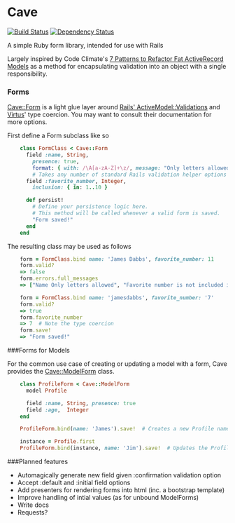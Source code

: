 Cave 
=====

[![Build Status](https://travis-ci.org/jamesdabbs/cave.png)](https://travis-ci.org/jamesdabbs/cave)
[![Dependency Status](https://gemnasium.com/jamesdabbs/cave.png)](https://gemnasium.com/jamesdabbs/cave)

A simple Ruby form library, intended for use with Rails

Largely inspired by Code Climate's [7 Patterns to Refactor Fat ActiveRecord Models](http://blog.codeclimate.com/blog/2012/10/17/7-ways-to-decompose-fat-activerecord-models/) as a method for encapsulating validation into an object with a single responsibility.

### Forms

[Cave::Form](https://github.com/jamesdabbs/cave/blob/master/lib/cave/form.rb) is a light glue layer around 
[Rails' ActiveModel::Validations](http://guides.rubyonrails.org/active_record_validations_callbacks.html) 
and [Virtus](https://github.com/solnic/virtus)' type coercion. You may want to consult their documentation for
more options.

First define a Form subclass like so
```ruby
    class FormClass < Cave::Form
      field :name, String,
        presence: true,
        format: { with: /\A[a-zA-Z]+\z/, message: "Only letters allowed" }
        # Takes any number of standard Rails validation helper options
      field :favorite_number, Integer,
        inclusion: { in: 1..10 }

      def persist!
        # Define your persistence logic here.
        # This method will be called whenever a valid form is saved.
        "Form saved!"
      end
    end
```

The resulting class may be used as follows
```ruby
    form = FormClass.bind name: 'James Dabbs', favorite_number: 11
    form.valid?
    => false
    form.errors.full_messages
    => ["Name Only letters allowed", "Favorite number is not included in the list"]

    form = FormClass.bind name: 'jamesdabbs', favorite_number: '7'
    form.valid?
    => true
    form.favorite_number
    => 7  # Note the type coercion
    form.save!
    => "Form saved!"
```

###Forms for Models

For the common use case of creating or updating a model with a form, Cave provides
the [Cave::ModelForm](https://github.com/jamesdabbs/cave/blob/master/lib/cave/model_form.rb) class.

```ruby
    class ProfileForm < Cave::ModelForm
      model Profile

      field :name, String, presence: true
      field :age,  Integer
    end

    ProfileForm.bind(name: 'James').save!  # Creates a new Profile named 'James'

    instance = Profile.first
    ProfileForm.bind(instance, name: 'Jim').save!  # Updates the Profile's name
```

###Planned features

- Automagically generate new field given :confirmation validation option
- Accept :default and :initial field options
- Add presenters for rendering forms into html (inc. a bootstrap template)
- Improve handling of intial values (as for unbound ModelForms)
- Write docs
- Requests?
